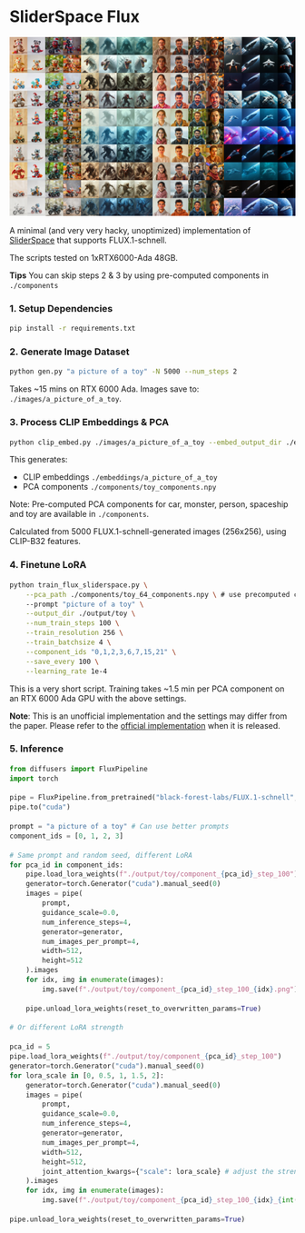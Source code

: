 # SliderSpace Flux

![img](assets/teaser.jpg)

A minimal (and very very hacky, unoptimized) implementation of [SliderSpace](https://arxiv.org/abs/2502.01639v1) that supports FLUX.1-schnell.

The scripts tested on 1xRTX6000-Ada 48GB.

**Tips** You can skip steps 2 & 3 by using pre-computed components in `./components`


### 1. Setup Dependencies
```bash
pip install -r requirements.txt
```

### 2. Generate Image Dataset
```bash
python gen.py "a picture of a toy" -N 5000 --num_steps 2
```
Takes ~15 mins on RTX 6000 Ada. Images save to: `./images/a_picture_of_a_toy`.

### 3. Process CLIP Embeddings & PCA
```bash
python clip_embed.py ./images/a_picture_of_a_toy --embed_output_dir ./embeddings/toy --pca_output_file ./components/toy_components.npy
```

This generates:
- CLIP embeddings `./embeddings/a_picture_of_a_toy`
- PCA components `./components/toy_components.npy`

Note: Pre-computed PCA components for car, monster, person, spaceship and toy are available in `./components`. 

Calculated from 5000 FLUX.1-schnell-generated images (256x256), using CLIP-B32 features.

### 4. Finetune LoRA
```bash
python train_flux_sliderspace.py \
    --pca_path ./components/toy_64_components.npy \ # use precomputed components
    --prompt "picture of a toy" \
    --output_dir ./output/toy \
    --num_train_steps 100 \
    --train_resolution 256 \
    --train_batchsize 4 \
    --component_ids "0,1,2,3,6,7,15,21" \
    --save_every 100 \
    --learning_rate 1e-4
```

This is a very short script. Training takes ~1.5 min per PCA component on an RTX 6000 Ada GPU with the above settings.

**Note**: This is an unofficial implementation and the settings may differ from the paper. Please refer to the [official implementation](https://github.com/rohitgandikota/sliderspace/) when it is released.

### 5. Inference

```python
from diffusers import FluxPipeline
import torch

pipe = FluxPipeline.from_pretrained("black-forest-labs/FLUX.1-schnell", torch_dtype=torch.bfloat16, device="cuda")
pipe.to("cuda")

prompt = "a picture of a toy" # Can use better prompts
component_ids = [0, 1, 2, 3]

# Same prompt and random seed, different LoRA
for pca_id in component_ids:
    pipe.load_lora_weights(f"./output/toy/component_{pca_id}_step_100")
    generator=torch.Generator("cuda").manual_seed(0)
    images = pipe(
        prompt, 
        guidance_scale=0.0,
        num_inference_steps=4,
        generator=generator,
        num_images_per_prompt=4,
        width=512,
        height=512
    ).images
    for idx, img in enumerate(images):
        img.save(f"./output/toy/component_{pca_id}_step_100_{idx}.png")
    
    pipe.unload_lora_weights(reset_to_overwritten_params=True)

# Or different LoRA strength

pca_id = 5
pipe.load_lora_weights(f"./output/toy/component_{pca_id}_step_100")
generator=torch.Generator("cuda").manual_seed(0)
for lora_scale in [0, 0.5, 1, 1.5, 2]:
    generator=torch.Generator("cuda").manual_seed(0)
    images = pipe(
        prompt,
        guidance_scale=0.0,
        num_inference_steps=4,
        generator=generator,
        num_images_per_prompt=4,
        width=512,
        height=512,
        joint_attention_kwargs={"scale": lora_scale} # adjust the strength here
    ).images
    for idx, img in enumerate(images):
        img.save(f"./output/toy/component_{pca_id}_step_100_{idx}_{int(lora_scale*10.):02d}.png")
        
pipe.unload_lora_weights(reset_to_overwritten_params=True)
```